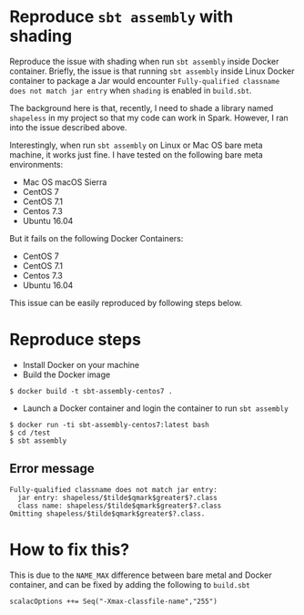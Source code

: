 # Reproduce `sbt assembly` with shading

Reproduce the issue with shading when run `sbt assembly` inside Docker container. Briefly, the issue
is that running `sbt assembly` inside Linux Docker container to package a Jar would encounter
`Fully-qualified classname does not match jar entry` when `shading` is enabled in `build.sbt`.

The background here is that, recently, I need to shade a library named `shapeless` in my project so
that my code can work in Spark. However, I ran into the issue described above.

Interestingly, when run `sbt assembly` on Linux or Mac OS bare meta machine, it works just fine.
I have tested on the following bare meta environments:

+ Mac OS macOS Sierra
+ CentOS 7
+ CentOS 7.1
+ Centos 7.3
+ Ubuntu 16.04

But it fails on the following Docker Containers:

+ CentOS 7
+ CentOS 7.1
+ Centos 7.3
+ Ubuntu 16.04

This issue can be easily reproduced by following steps below.

# Reproduce steps

* Install Docker on your machine
* Build the Docker image

```shell
$ docker build -t sbt-assembly-centos7 .
```

* Launch a Docker container and login the container to run `sbt assembly`

```shell
$ docker run -ti sbt-assembly-centos7:latest bash
$ cd /test
$ sbt assembly
```

## Error message

```shell
Fully-qualified classname does not match jar entry:
  jar entry: shapeless/$tilde$qmark$greater$?.class
  class name: shapeless/$tilde$qmark$greater$?.class
Omitting shapeless/$tilde$qmark$greater$?.class.
```

# How to fix this?

This is due to the `NAME_MAX` difference between bare metal and Docker container, and can be fixed by adding the following to `build.sbt`

```shell
scalacOptions ++= Seq("-Xmax-classfile-name","255")
```
